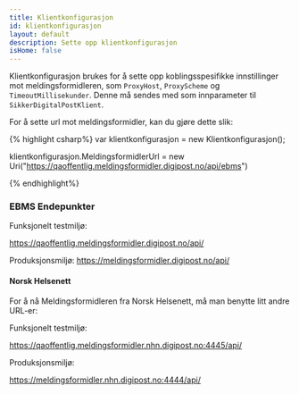 ```yaml
---
title: Klientkonfigurasjon
id: klientkonfigurasjon
layout: default
description: Sette opp klientkonfigurasjon
isHome: false
---
```


Klientkonfigurasjon brukes for å sette opp koblingsspesifikke innstillinger mot meldingsformidleren, som `ProxyHost`, `ProxyScheme` og `TimeoutMillisekunder`. Denne må sendes med som innparameter til `SikkerDigitalPostKlient`.

For å sette url mot meldingsformidler, kan du gjøre dette slik:

{% highlight csharp%}
var klientkonfigurasjon = new Klientkonfigurasjon();

klientkonfigurasjon.MeldingsformidlerUrl = new Uri("https://qaoffentlig.meldingsformidler.digipost.no/api/ebms")

{% endhighlight%}

<h3 id="endepunkter">EBMS Endepunkter</h3>

Funksjonelt testmiljø:

https://qaoffentlig.meldingsformidler.digipost.no/api/

Produksjonsmiljø:
https://meldingsformidler.digipost.no/api/


<h4 id="norskhelsenett">Norsk Helsenett</h4>

For å nå Meldingsformidleren fra Norsk Helsenett, må man benytte litt andre URL-er:

Funksjonelt testmiljø:

https://qaoffentlig.meldingsformidler.nhn.digipost.no:4445/api/

Produksjonsmiljø:

https://meldingsformidler.nhn.digipost.no:4444/api/